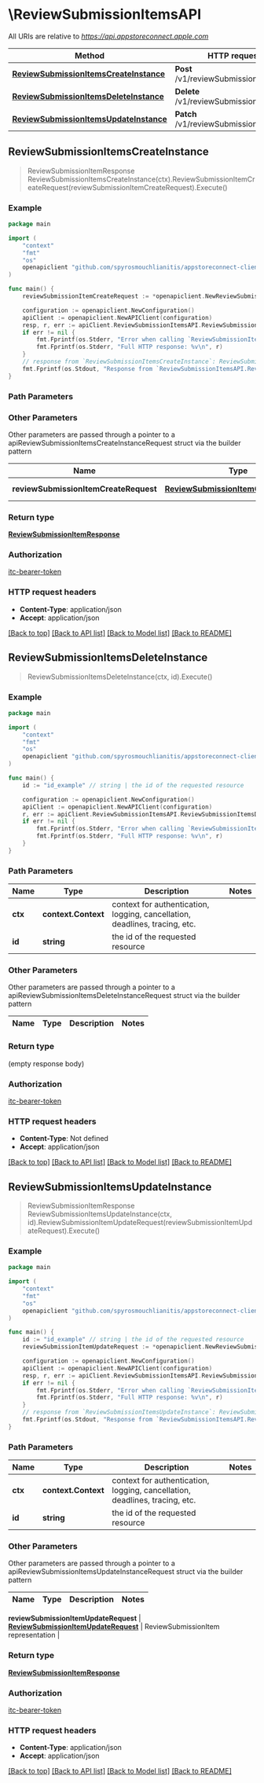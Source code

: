 # \ReviewSubmissionItemsAPI

All URIs are relative to *https://api.appstoreconnect.apple.com*

Method | HTTP request | Description
------------- | ------------- | -------------
[**ReviewSubmissionItemsCreateInstance**](ReviewSubmissionItemsAPI.md#ReviewSubmissionItemsCreateInstance) | **Post** /v1/reviewSubmissionItems | 
[**ReviewSubmissionItemsDeleteInstance**](ReviewSubmissionItemsAPI.md#ReviewSubmissionItemsDeleteInstance) | **Delete** /v1/reviewSubmissionItems/{id} | 
[**ReviewSubmissionItemsUpdateInstance**](ReviewSubmissionItemsAPI.md#ReviewSubmissionItemsUpdateInstance) | **Patch** /v1/reviewSubmissionItems/{id} | 



## ReviewSubmissionItemsCreateInstance

> ReviewSubmissionItemResponse ReviewSubmissionItemsCreateInstance(ctx).ReviewSubmissionItemCreateRequest(reviewSubmissionItemCreateRequest).Execute()



### Example

```go
package main

import (
	"context"
	"fmt"
	"os"
	openapiclient "github.com/spyrosmouchlianitis/appstoreconnect-client"
)

func main() {
	reviewSubmissionItemCreateRequest := *openapiclient.NewReviewSubmissionItemCreateRequest(*openapiclient.NewReviewSubmissionItemCreateRequestData("Type_example", *openapiclient.NewReviewSubmissionItemCreateRequestDataRelationships(*openapiclient.NewReviewSubmissionItemCreateRequestDataRelationshipsReviewSubmission(*openapiclient.NewAppRelationshipsReviewSubmissionsDataInner("Type_example", "Id_example"))))) // ReviewSubmissionItemCreateRequest | ReviewSubmissionItem representation

	configuration := openapiclient.NewConfiguration()
	apiClient := openapiclient.NewAPIClient(configuration)
	resp, r, err := apiClient.ReviewSubmissionItemsAPI.ReviewSubmissionItemsCreateInstance(context.Background()).ReviewSubmissionItemCreateRequest(reviewSubmissionItemCreateRequest).Execute()
	if err != nil {
		fmt.Fprintf(os.Stderr, "Error when calling `ReviewSubmissionItemsAPI.ReviewSubmissionItemsCreateInstance``: %v\n", err)
		fmt.Fprintf(os.Stderr, "Full HTTP response: %v\n", r)
	}
	// response from `ReviewSubmissionItemsCreateInstance`: ReviewSubmissionItemResponse
	fmt.Fprintf(os.Stdout, "Response from `ReviewSubmissionItemsAPI.ReviewSubmissionItemsCreateInstance`: %v\n", resp)
}
```

### Path Parameters



### Other Parameters

Other parameters are passed through a pointer to a apiReviewSubmissionItemsCreateInstanceRequest struct via the builder pattern


Name | Type | Description  | Notes
------------- | ------------- | ------------- | -------------
 **reviewSubmissionItemCreateRequest** | [**ReviewSubmissionItemCreateRequest**](ReviewSubmissionItemCreateRequest.md) | ReviewSubmissionItem representation | 

### Return type

[**ReviewSubmissionItemResponse**](ReviewSubmissionItemResponse.md)

### Authorization

[itc-bearer-token](../README.md#itc-bearer-token)

### HTTP request headers

- **Content-Type**: application/json
- **Accept**: application/json

[[Back to top]](#) [[Back to API list]](../README.md#documentation-for-api-endpoints)
[[Back to Model list]](../README.md#documentation-for-models)
[[Back to README]](../README.md)


## ReviewSubmissionItemsDeleteInstance

> ReviewSubmissionItemsDeleteInstance(ctx, id).Execute()



### Example

```go
package main

import (
	"context"
	"fmt"
	"os"
	openapiclient "github.com/spyrosmouchlianitis/appstoreconnect-client"
)

func main() {
	id := "id_example" // string | the id of the requested resource

	configuration := openapiclient.NewConfiguration()
	apiClient := openapiclient.NewAPIClient(configuration)
	r, err := apiClient.ReviewSubmissionItemsAPI.ReviewSubmissionItemsDeleteInstance(context.Background(), id).Execute()
	if err != nil {
		fmt.Fprintf(os.Stderr, "Error when calling `ReviewSubmissionItemsAPI.ReviewSubmissionItemsDeleteInstance``: %v\n", err)
		fmt.Fprintf(os.Stderr, "Full HTTP response: %v\n", r)
	}
}
```

### Path Parameters


Name | Type | Description  | Notes
------------- | ------------- | ------------- | -------------
**ctx** | **context.Context** | context for authentication, logging, cancellation, deadlines, tracing, etc.
**id** | **string** | the id of the requested resource | 

### Other Parameters

Other parameters are passed through a pointer to a apiReviewSubmissionItemsDeleteInstanceRequest struct via the builder pattern


Name | Type | Description  | Notes
------------- | ------------- | ------------- | -------------


### Return type

 (empty response body)

### Authorization

[itc-bearer-token](../README.md#itc-bearer-token)

### HTTP request headers

- **Content-Type**: Not defined
- **Accept**: application/json

[[Back to top]](#) [[Back to API list]](../README.md#documentation-for-api-endpoints)
[[Back to Model list]](../README.md#documentation-for-models)
[[Back to README]](../README.md)


## ReviewSubmissionItemsUpdateInstance

> ReviewSubmissionItemResponse ReviewSubmissionItemsUpdateInstance(ctx, id).ReviewSubmissionItemUpdateRequest(reviewSubmissionItemUpdateRequest).Execute()



### Example

```go
package main

import (
	"context"
	"fmt"
	"os"
	openapiclient "github.com/spyrosmouchlianitis/appstoreconnect-client"
)

func main() {
	id := "id_example" // string | the id of the requested resource
	reviewSubmissionItemUpdateRequest := *openapiclient.NewReviewSubmissionItemUpdateRequest(*openapiclient.NewReviewSubmissionItemUpdateRequestData("Type_example", "Id_example")) // ReviewSubmissionItemUpdateRequest | ReviewSubmissionItem representation

	configuration := openapiclient.NewConfiguration()
	apiClient := openapiclient.NewAPIClient(configuration)
	resp, r, err := apiClient.ReviewSubmissionItemsAPI.ReviewSubmissionItemsUpdateInstance(context.Background(), id).ReviewSubmissionItemUpdateRequest(reviewSubmissionItemUpdateRequest).Execute()
	if err != nil {
		fmt.Fprintf(os.Stderr, "Error when calling `ReviewSubmissionItemsAPI.ReviewSubmissionItemsUpdateInstance``: %v\n", err)
		fmt.Fprintf(os.Stderr, "Full HTTP response: %v\n", r)
	}
	// response from `ReviewSubmissionItemsUpdateInstance`: ReviewSubmissionItemResponse
	fmt.Fprintf(os.Stdout, "Response from `ReviewSubmissionItemsAPI.ReviewSubmissionItemsUpdateInstance`: %v\n", resp)
}
```

### Path Parameters


Name | Type | Description  | Notes
------------- | ------------- | ------------- | -------------
**ctx** | **context.Context** | context for authentication, logging, cancellation, deadlines, tracing, etc.
**id** | **string** | the id of the requested resource | 

### Other Parameters

Other parameters are passed through a pointer to a apiReviewSubmissionItemsUpdateInstanceRequest struct via the builder pattern


Name | Type | Description  | Notes
------------- | ------------- | ------------- | -------------

 **reviewSubmissionItemUpdateRequest** | [**ReviewSubmissionItemUpdateRequest**](ReviewSubmissionItemUpdateRequest.md) | ReviewSubmissionItem representation | 

### Return type

[**ReviewSubmissionItemResponse**](ReviewSubmissionItemResponse.md)

### Authorization

[itc-bearer-token](../README.md#itc-bearer-token)

### HTTP request headers

- **Content-Type**: application/json
- **Accept**: application/json

[[Back to top]](#) [[Back to API list]](../README.md#documentation-for-api-endpoints)
[[Back to Model list]](../README.md#documentation-for-models)
[[Back to README]](../README.md)

